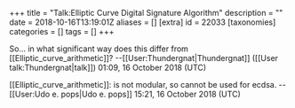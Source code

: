 +++
title = "Talk:Elliptic Curve Digital Signature Algorithm"
description = ""
date = 2018-10-16T13:19:01Z
aliases = []
[extra]
id = 22033
[taxonomies]
categories = []
tags = []
+++

So... in what significant way does this differ from [[Elliptic_curve_arithmetic]]? --[[User:Thundergnat|Thundergnat]] ([[User talk:Thundergnat|talk]]) 01:09, 16 October 2018 (UTC)

[[Elliptic_curve_arithmetic]]: is not modular, so cannot be used for ecdsa.
--[[User:Udo e. pops|Udo e. pops]] 15:21, 16 October 2018 (UTC)
